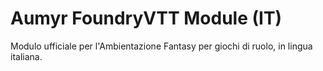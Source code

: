 # Aumyr FoundryVTT Module (IT)

Modulo ufficiale per l'Ambientazione Fantasy per giochi di ruolo, in lingua italiana.
